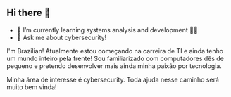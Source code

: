 ## Hi there 👋
- 🌱 I’m currently learning systems analysis and development 👨‍💻
- 💬 Ask me about cybersecurity!

I'm Brazilian! Atualmente estou começando na carreira de TI e ainda tenho um mundo inteiro pela frente!
Sou familiarizado com computadores dês de pequeno e pretendo desenvolver mais ainda minha paixão por tecnologia.

Minha área de interesse é cybersecurity. Toda ajuda nesse caminho será muito bem vinda!

<!--
**Astro-Scopio/Astro-Scopio** is a ✨ _special_ ✨ repository because its `README.md` (this file) appears on your GitHub profile.

Here are some ideas to get you started:

- 🔭 I’m currently working on ...
- 🌱 I’m currently learning ...
- 👯 I’m looking to collaborate on ...
- 🌱 I’m currently learning ...
- 💬 Ask me about ...
- 📫 How to reach me: ...
- 😄 Pronouns: ...
- ⚡ Fun fact: ...
-->
